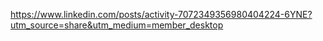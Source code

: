 https://www.linkedin.com/posts/activity-7072349356980404224-6YNE?utm_source=share&utm_medium=member_desktop




